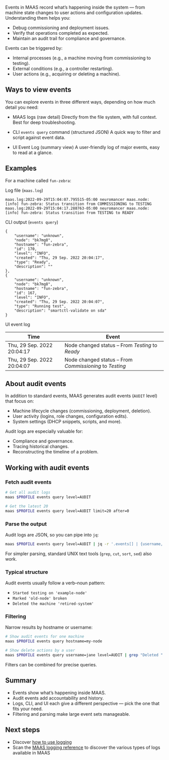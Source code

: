 
Events in MAAS record what’s happening inside the system — from machine state changes to user actions and configuration updates. Understanding them helps you:

- Debug commissioning and deployment issues.
- Verify that operations completed as expected.
- Maintain an audit trail for compliance and governance.

Events can be triggered by:
- Internal processes (e.g., a machine moving from commissioning to testing).
- External conditions (e.g., a controller restarting).
- User actions (e.g., acquiring or deleting a machine).


## Ways to view events

You can explore events in three different ways, depending on how much detail you need:

- MAAS logs (raw detail)
  Directly from the file system, with full context. Best for deep troubleshooting.

- CLI `events query` command (structured JSON)
  A quick way to filter and script against event data.

- UI Event Log (summary view)
  A user-friendly log of major events, easy to read at a glance.


## Examples

For a machine called `fun-zebra`:

Log file (`maas.log`)

```nohighlight
maas.log:2022-09-29T15:04:07.795515-05:00 neuromancer maas.node: [info] fun-zebra: Status transition from COMMISSIONING to TESTING
maas.log:2022-09-29T15:04:17.288763-05:00 neuromancer maas.node: [info] fun-zebra: Status transition from TESTING to READY
```

CLI output (`events query`)

```nohighlight
{
    "username": "unknown",
    "node": "bk7mg8",
    "hostname": "fun-zebra",
    "id": 170,
    "level": "INFO",
    "created": "Thu, 29 Sep. 2022 20:04:17",
    "type": "Ready",
    "description": ""
},
{
    "username": "unknown",
    "node": "bk7mg8",
    "hostname": "fun-zebra",
    "id": 167,
    "level": "INFO",
    "created": "Thu, 29 Sep. 2022 20:04:07",
    "type": "Running test",
    "description": "smartctl-validate on sda"
}
```

UI event log

| Time | Event |
|------|-------|
| Thu, 29 Sep. 2022 20:04:17 | Node changed status – From *Testing* to *Ready* |
| Thu, 29 Sep. 2022 20:04:07 | Node changed status – From *Commissioning* to *Testing* |


## About audit events

In addition to standard events, MAAS generates audit events (`AUDIT` level) that focus on:

- Machine lifecycle changes (commissioning, deployment, deletion).
- User activity (logins, role changes, configuration edits).
- System settings (DHCP snippets, scripts, and more).

Audit logs are especially valuable for:
- Compliance and governance.
- Tracing historical changes.
- Reconstructing the timeline of a problem.


## Working with audit events

### Fetch audit events

```bash
# Get all audit logs
maas $PROFILE events query level=AUDIT

# Get the latest 20
maas $PROFILE events query level=AUDIT limit=20 after=0
```

### Parse the output

Audit logs are JSON, so you can pipe into `jq`:

```bash
maas $PROFILE events query level=AUDIT | jq -r '.events[] | {username, node, description}'
```

For simpler parsing, standard UNIX text tools (`grep`, `cut`, `sort`, `sed`) also work.

### Typical structure

Audit events usually follow a verb–noun pattern:

- `Started testing on 'example-node'`
- `Marked 'old-node' broken`
- `Deleted the machine 'retired-system'`

### Filtering

Narrow results by hostname or username:

```bash
# Show audit events for one machine
maas $PROFILE events query hostname=my-node

# Show delete actions by a user
maas $PROFILE events query username=jane level=AUDIT | grep "Deleted "
```

Filters can be combined for precise queries.


## Summary

- Events show what’s happening inside MAAS.
- Audit events add accountability and history.
- Logs, CLI, and UI each give a different perspective — pick the one that fits your need.
- Filtering and parsing make large event sets manageable.

## Next steps
- Discover [how to use logging](https://canonical.com/maas/docs/how-to-use-logging)
- Scan the [MAAS logging reference](https://canonical.com/maas/docs/maas-logging-reference) to discover the various types of logs available in MAAS
